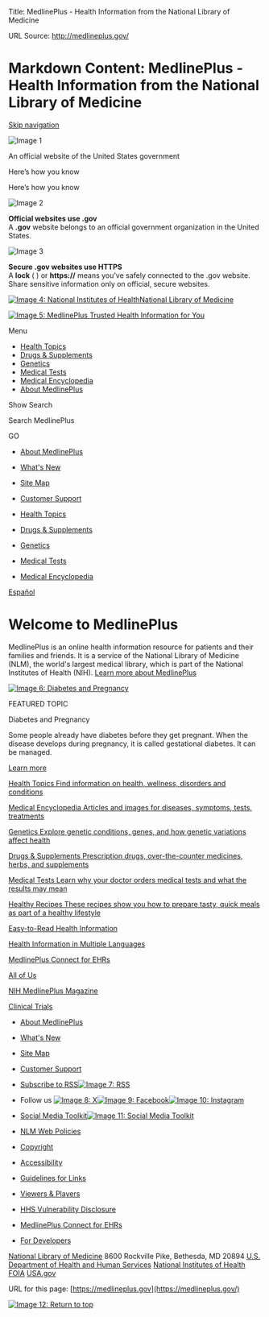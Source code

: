 Title: MedlinePlus - Health Information from the National Library of Medicine

URL Source: http://medlineplus.gov/

Markdown Content:
MedlinePlus - Health Information from the National Library of Medicine
===============

[Skip navigation](http://medlineplus.gov/#start)

![Image 1](https://medlineplus.gov/uswds/img/us_flag_small.png)

An official website of the United States government

Here’s how you know

Here’s how you know

![Image 2](https://medlineplus.gov/uswds/img/icon-dot-gov.svg)

**Official websites use .gov**  
A **.gov** website belongs to an official government organization in the United States.

![Image 3](https://medlineplus.gov/uswds/img/icon-https.svg)

**Secure .gov websites use HTTPS**  
A **lock** (  ) or **https://** means you’ve safely connected to the .gov website. Share sensitive information only on official, secure websites.

 [![Image 4: National Institutes of Health](https://medlineplus.gov/images/nihlogo.png)](https://www.nih.gov/ "National Institutes of Health")[National Library of Medicine](https://www.nlm.nih.gov/)

[![Image 5: MedlinePlus Trusted Health Information for You](https://medlineplus.gov/images/m_logo_primary_25.png)](https://medlineplus.gov/)

Menu

*   [Health Topics](https://medlineplus.gov/healthtopics.html)
*   [Drugs & Supplements](https://medlineplus.gov/druginformation.html)
*   [Genetics](https://medlineplus.gov/genetics/)
*   [Medical Tests](https://medlineplus.gov/lab-tests/)
*   [Medical Encyclopedia](https://medlineplus.gov/encyclopedia.html)
*   [About MedlinePlus](https://medlineplus.gov/about/)

Show Search

 

Search MedlinePlus 

GO

*   [About MedlinePlus](https://medlineplus.gov/about/)
*   [What's New](https://medlineplus.gov/whatsnew/)
*   [Site Map](https://medlineplus.gov/sitemap.html)
*   [Customer Support](https://support.nlm.nih.gov/knowledgebase/category/?id=CAT-01231&category=medlineplus&from=https%3A//medlineplus.gov/)

*   [Health Topics](https://medlineplus.gov/healthtopics.html)
*   [Drugs & Supplements](https://medlineplus.gov/druginformation.html)
*   [Genetics](https://medlineplus.gov/genetics/)
*   [Medical Tests](https://medlineplus.gov/lab-tests/)
*   [Medical Encyclopedia](https://medlineplus.gov/encyclopedia.html)

[Español](https://medlineplus.gov/spanish/ "Español")

Welcome to MedlinePlus
======================

MedlinePlus is an online health information resource for patients and their families and friends. It is a service of the National Library of Medicine (NLM), the world's largest medical library, which is part of the National Institutes of Health (NIH). [Learn more about MedlinePlus](https://medlineplus.gov/about/ "Learn more about MedlinePlus")

[![Image 6: Diabetes and Pregnancy](https://medlineplus.gov/images/featured/DiabetesandPregnancy_share2_featured.jpg)](https://medlineplus.gov/diabetesandpregnancy.html "Diabetes and Pregnancy")

FEATURED TOPIC

Diabetes and Pregnancy

Some people already have diabetes before they get pregnant. When the disease develops during pregnancy, it is called gestational diabetes. It can be managed.

[Learn more](https://medlineplus.gov/diabetesandpregnancy.html "Learn more about Diabetes and Pregnancy")

[Health Topics Find information on health, wellness, disorders and conditions](https://medlineplus.gov/healthtopics.html)

[Medical Encyclopedia Articles and images for diseases, symptoms, tests, treatments](https://medlineplus.gov/encyclopedia.html)

[Genetics Explore genetic conditions, genes, and how genetic variations affect health](https://medlineplus.gov/genetics/)

[Drugs & Supplements Prescription drugs, over-the-counter medicines, herbs, and supplements](https://medlineplus.gov/druginformation.html)

[Medical Tests Learn why your doctor orders medical tests and what the results may mean](https://medlineplus.gov/lab-tests/)

[Healthy Recipes These recipes show you how to prepare tasty, quick meals as part of a healthy lifestyle](https://medlineplus.gov/recipes/)

[Easy-to-Read Health Information](https://medlineplus.gov/all_easytoread.html)

[Health Information in Multiple Languages](https://medlineplus.gov/languages/languages.html)

[MedlinePlus Connect for EHRs](https://medlineplus.gov/medlineplus-connect/)

[All of Us](https://medlineplus.gov/allofus.html)

[NIH MedlinePlus Magazine](https://magazine.medlineplus.gov/)

[Clinical Trials](https://clinicaltrials.gov/)

*   [About MedlinePlus](https://medlineplus.gov/about/)
*   [What's New](https://medlineplus.gov/whatsnew/)
*   [Site Map](https://medlineplus.gov/sitemap.html)
*   [Customer Support](https://support.nlm.nih.gov/knowledgebase/category/?id=CAT-01231&category=medlineplus&from=https%3A//medlineplus.gov/)

*   [Subscribe to RSS![Image 7: RSS](https://medlineplus.gov/images/feed.png)](https://medlineplus.gov/rss.html)
*   Follow us [![Image 8: X](https://medlineplus.gov/images/i_share_twitter.png)](https://twitter.com/medlineplus)[![Image 9: Facebook](https://medlineplus.gov/images/i_share_fb.png)](https://facebook.com/Mplus.gov/)[![Image 10: Instagram](https://medlineplus.gov/images/Instagram_Glyph_Gradient_RGB.png)](https://www.instagram.com/mplusgov/)
*   [Social Media Toolkit![Image 11: Social Media Toolkit](https://medlineplus.gov/images/i_social_media_toolkit.png)](https://medlineplus.gov/social-media-toolkit/)

*   [NLM Web Policies](https://www.nlm.nih.gov/web_policies.html)
*   [Copyright](https://medlineplus.gov/about/using/usingcontent/)
*   [Accessibility](https://medlineplus.gov/accessibility.html)
*   [Guidelines for Links](https://medlineplus.gov/about/using/criteria/)
*   [Viewers & Players](https://medlineplus.gov/plugins.html)
*   [HHS Vulnerability Disclosure](https://www.hhs.gov/vulnerability-disclosure-policy/index.html)
*   [MedlinePlus Connect for EHRs](https://medlineplus.gov/medlineplus-connect/)
*   [For Developers](https://medlineplus.gov/about/developers/)

[National Library of Medicine](https://www.nlm.nih.gov/) 8600 Rockville Pike, Bethesda, MD 20894 [U.S. Department of Health and Human Services](https://www.hhs.gov/) [National Institutes of Health](https://www.nih.gov/) [FOIA](https://www.nih.gov/icd/od/foia/index.htm) [USA.gov](https://www.usa.gov/)

URL for this page: [https://medlineplus.gov](https://medlineplus.gov/)

[![Image 12: Return to top](https://medlineplus.gov/images/return-top.png)](http://medlineplus.gov/#top "Return to top")
